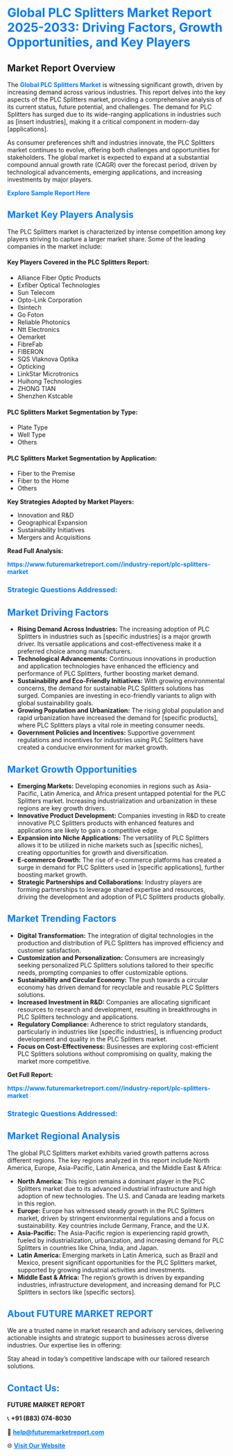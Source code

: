 <h1 style="color: #007BFF;">Global PLC Splitters Market Report 2025-2033: Driving Factors, Growth Opportunities, and Key Players</h1>

<section id="overview">
<h2>Market Report Overview</h2>
<p>The <a href="https://www.futuremarketreport.com//industry-report/plc-splitters-market" style="color: #007BFF; text-decoration: none;"><strong>Global PLC Splitters Market</strong></a> is witnessing significant growth, driven by increasing demand across various industries. This report delves into the key aspects of the PLC Splitters market, providing a comprehensive analysis of its current status, future potential, and challenges. The demand for PLC Splitters has surged due to its wide-ranging applications in industries such as [insert industries], making it a critical component in modern-day [applications].</p>
<p>As consumer preferences shift and industries innovate, the PLC Splitters market continues to evolve, offering both challenges and opportunities for stakeholders. The global market is expected to expand at a substantial compound annual growth rate (CAGR) over the forecast period, driven by technological advancements, emerging applications, and increasing investments by major players.</p>
</section>

<section id="overview">
<p><a href="https://www.futuremarketreport.com//request-sample/reportId=53203" style="color: #007BFF; text-decoration: none;"><strong>Explore Sample Report Here</strong></a></p>
</section>

<section id="key-players">
<h2 style="color: #007BFF;">Market Key Players Analysis</h2>
<p>The PLC Splitters market is characterized by intense competition among key players striving to capture a larger market share. Some of the leading companies in the market include:</p>
<h4>Key Players Covered in the PLC Splitters Report:</h4>
<ul><li>Alliance Fiber Optic Products</li><li>Exfiber Optical Technologies</li><li>Sun Telecom</li><li>Opto-Link Corporation</li><li>Ilsintech</li><li>Go Foton</li><li>Reliable Photonics</li><li>Ntt Electronics</li><li>Oemarket</li><li>FibreFab</li><li>FIBERON</li><li>SQS Vlaknova Optika</li><li>Opticking</li><li>LinkStar Microtronics</li><li>Huihong Technologies</li><li>ZHONG TIAN</li><li>Shenzhen Kstcable</li></ul>
<h4>PLC Splitters Market Segmentation by Type:</h4>
<ul><li>Plate Type</li><li>Well Type</li><li>Others</li></ul>

<h4>PLC Splitters Market Segmentation by Application:</h4>
<ul><li>Fiber to the Premise</li><li>Fiber to the Home</li><li>Others</li></ul>
<p><strong>Key Strategies Adopted by Market Players:</strong></p>
<ul>
<li>Innovation and R&D</li>
<li>Geographical Expansion</li>
<li>Sustainability Initiatives</li>
<li>Mergers and Acquisitions</li>
</ul>
</section>

<section>
<p><strong>Read Full Analysis: </strong></p><a href="https://www.futuremarketreport.com//industry-report/plc-splitters-market" style="color: #007BFF; text-decoration: none;"><strong>https://www.futuremarketreport.com//industry-report/plc-splitters-market</strong></a>
<h3 style="color: #007BFF;">Strategic Questions Addressed:</h3>
</section>

<section id="driving-factors">
<h2 style="color: #007BFF;">Market Driving Factors</h2>
<ul>
<li><strong>Rising Demand Across Industries:</strong> The increasing adoption of PLC Splitters in industries such as [specific industries] is a major growth driver. Its versatile applications and cost-effectiveness make it a preferred choice among manufacturers.</li>
<li><strong>Technological Advancements:</strong> Continuous innovations in production and application technologies have enhanced the efficiency and performance of PLC Splitters, further boosting market demand.</li>
<li><strong>Sustainability and Eco-Friendly Initiatives:</strong> With growing environmental concerns, the demand for sustainable PLC Splitters solutions has surged. Companies are investing in eco-friendly variants to align with global sustainability goals.</li>
<li><strong>Growing Population and Urbanization:</strong> The rising global population and rapid urbanization have increased the demand for [specific products], where PLC Splitters plays a vital role in meeting consumer needs.</li>
<li><strong>Government Policies and Incentives:</strong> Supportive government regulations and incentives for industries using PLC Splitters have created a conducive environment for market growth.</li>
</ul>
</section>

<section id="growth-opportunities">
<h2 style="color: #007BFF;">Market Growth Opportunities</h2>
<ul>
<li><strong>Emerging Markets:</strong> Developing economies in regions such as Asia-Pacific, Latin America, and Africa present untapped potential for the PLC Splitters market. Increasing industrialization and urbanization in these regions are key growth drivers.</li>
<li><strong>Innovative Product Development:</strong> Companies investing in R&D to create innovative PLC Splitters products with enhanced features and applications are likely to gain a competitive edge.</li>
<li><strong>Expansion into Niche Applications:</strong> The versatility of PLC Splitters allows it to be utilized in niche markets such as [specific niches], creating opportunities for growth and diversification.</li>
<li><strong>E-commerce Growth:</strong> The rise of e-commerce platforms has created a surge in demand for PLC Splitters used in [specific applications], further boosting market growth.</li>
<li><strong>Strategic Partnerships and Collaborations:</strong> Industry players are forming partnerships to leverage shared expertise and resources, driving the development and adoption of PLC Splitters products globally.</li>
</ul>
</section>

<section id="trending-factors">
<h2 style="color: #007BFF;">Market Trending Factors</h2>
<ul>
<li><strong>Digital Transformation:</strong> The integration of digital technologies in the production and distribution of PLC Splitters has improved efficiency and customer satisfaction.</li>
<li><strong>Customization and Personalization:</strong> Consumers are increasingly seeking personalized PLC Splitters solutions tailored to their specific needs, prompting companies to offer customizable options.</li>
<li><strong>Sustainability and Circular Economy:</strong> The push towards a circular economy has driven demand for recyclable and reusable PLC Splitters solutions.</li>
<li><strong>Increased Investment in R&D:</strong> Companies are allocating significant resources to research and development, resulting in breakthroughs in PLC Splitters technology and applications.</li>
<li><strong>Regulatory Compliance:</strong> Adherence to strict regulatory standards, particularly in industries like [specific industries], is influencing product development and quality in the PLC Splitters market.</li>
<li><strong>Focus on Cost-Effectiveness:</strong> Businesses are exploring cost-efficient PLC Splitters solutions without compromising on quality, making the market more competitive.</li>
</ul>
</section>

<section>
<p><strong>Get Full Report: </strong></p><a href="https://www.futuremarketreport.com//industry-report/plc-splitters-market" style="color: #007BFF; text-decoration: none;"><strong>https://www.futuremarketreport.com//industry-report/plc-splitters-market</strong></a>
<h3 style="color: #007BFF;">Strategic Questions Addressed:</h3>
</section>


<section id="regional-analysis">
<h2 style="color: #007BFF;">Market Regional Analysis</h2>
<p>The global PLC Splitters market exhibits varied growth patterns across different regions. The key regions analyzed in this report include North America, Europe, Asia-Pacific, Latin America, and the Middle East & Africa:</p>
<ul>
<li><strong>North America:</strong> This region remains a dominant player in the PLC Splitters market due to its advanced industrial infrastructure and high adoption of new technologies. The U.S. and Canada are leading markets in this region.</li>
<li><strong>Europe:</strong> Europe has witnessed steady growth in the PLC Splitters market, driven by stringent environmental regulations and a focus on sustainability. Key countries include Germany, France, and the U.K.</li>
<li><strong>Asia-Pacific:</strong> The Asia-Pacific region is experiencing rapid growth, fueled by industrialization, urbanization, and increasing demand for PLC Splitters in countries like China, India, and Japan.</li>
<li><strong>Latin America:</strong> Emerging markets in Latin America, such as Brazil and Mexico, present significant opportunities for the PLC Splitters market, supported by growing industrial activities and investments.</li>
<li><strong>Middle East & Africa:</strong> The region’s growth is driven by expanding industries, infrastructure development, and increasing demand for PLC Splitters in sectors like [specific sectors].</li>
</ul>
</section>

<footer>
<h2 style="color: #007BFF;">About FUTURE MARKET REPORT</h2>
<p>We are a trusted name in market research and advisory services, delivering actionable insights and strategic support to businesses across diverse industries. Our expertise lies in offering:</p>

<p>Stay ahead in today’s competitive landscape with our tailored research solutions.</p>

<h2 style="color: #007BFF;">Contact Us:</h2>
<p><strong>FUTURE MARKET REPORT</strong></p>
<p>📞 <strong>+91 (883) 074-8030</strong></p>
<p>📧 <strong><a href="mailto:help@futuremarketreport.com" style="color: #007BFF;">help@futuremarketreport.com</a></strong></p>
<p>🌐 <strong><a href="https://www.futuremarketreport.com/" style="color: #007BFF;">Visit Our Website</a></strong></p>
</footer>